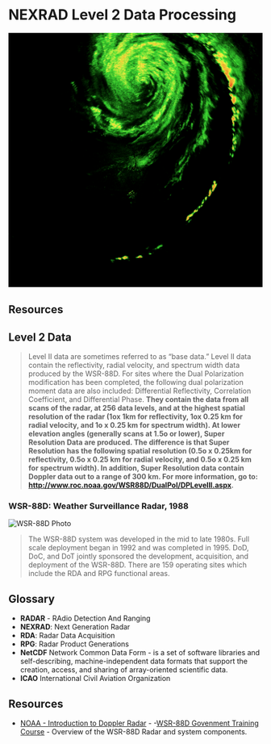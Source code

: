 # NEXRAD Level 2 Data Processing



![Hurricane Harvey after landfall](ref.png)

## Resources

## Level 2 Data

> Level II data are sometimes referred to as “base data.” Level II data contain the reflectivity, radial velocity, and spectrum width data produced by the WSR-88D. For sites where the Dual Polarization modification has been completed, the following dual polarization moment data are also included: Differential Reflectivity, Correlation Coefficient, and Differential Phase. **They contain the data from all scans of the radar, at 256 data levels, and at the highest spatial resolution of the radar (1ox 1km for reflectivity, 1ox 0.25 km for radial velocity, and 1o x 0.25 km for spectrum width). At lower elevation angles (generally scans at 1.5o or lower), Super Resolution Data are produced. The difference is that Super Resolution has the following spatial resolution (0.5o x 0.25km for reflectivity, 0.5o x 0.25 km for radial velocity, and 0.5o x 0.25 km for spectrum width). In addition, Super Resolution data contain Doppler data out to a range of 300 km. For more information, go to: http://www.roc.noaa.gov/WSR88D/DualPol/DPLevelII.aspx.**

### WSR-88D: Weather Surveillance Radar, 1988

![WSR-88D Photo](http://training.weather.gov/wdtd/courses/rac/intro/graphics/radar.jpg)

> The WSR-88D system was developed in the mid to late 1980s. Full scale deployment began in 1992 and was completed in 1995. DoD, DoC, and DoT jointly sponsored the development, acquisition, and deployment of the WSR-88D. There are 159 operating sites which include the RDA and RPG functional areas.

## Glossary

- **RADAR** - RAdio Detection And Ranging
- **NEXRAD**: Next Generation Radar
- **RDA**: Radar Data Acquisition
- **RPG**: Radar Product Generations
- **NetCDF** Network Common Data Form - is a set of software libraries and self-describing, machine-independent data formats that support the creation, access, and sharing of array-oriented scientific data.
- **ICAO** International Civil Aviation Organization

## Resources
- [NOAA - Introduction to Doppler Radar](http://www.srh.noaa.gov/jetstream/doppler/doppler_intro.html) -
-[WSR-88D Govenment Training Course](http://training.weather.gov/wdtd/courses/rac/intro/rda/index.html) - Overview of the WSR-88D Radar and system components.